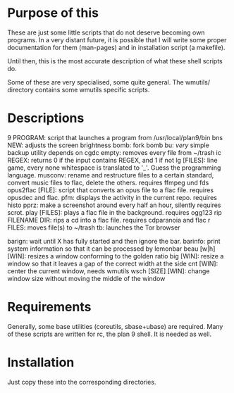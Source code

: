 Purpose of this
===============

These are just some little scripts that do not deserve becoming
own programs. In a very distant future, it is possible that I will
write some proper documentation for them (man-pages) and
in installation script (a makefile).

Until then, this is the most accurate description of what these
shell scripts do.

Some of these are very specialised, some quite general.
The wmutils/ directory contains some wmutils specific scripts.

Descriptions
============

9 PROGRAM: script that launches a program from /usr/local/plan9/bin
bns NEW: adjusts the screen brightness
bomb: fork bomb
bu: _very_ simple backup utility
	depends on cgdc
empty: removes every file from ~/trash
ic REGEX: returns 0 if the input contains REGEX, and 1 if not
lg [FILES]: line game, every none whitespace is translated to '_'.
	Guess the programming language.
musconv: rename and restructure files to a certain standard,
	convert music files to flac, delete the others.
	requires ffmpeg und fds
opus2flac [FILE]: script that converts an opus file to a flac file.
	requires opusdec and flac.
pfm: displays the activity in the current repo.
	requires histo
pprz: make a screenshot around every half an hour, silently
	requires scrot.
play [FILES]: plays a flac file in the background.
	requires ogg123
rip FILENAME DIR: rips a cd into a flac file.
	requires cdparanoia and flac
r FILES: moves file(s) to ~/trash
tb: launches the Tor browser

barign: wait until X has fully started and then ignore the bar.
barinfo: print system information so that it can be processed by lemonbar
beau [w|h] [WIN]: resizes a window conforming to the golden ratio
big [WIN]: resize a window so that it leaves a gap of the correct width at the side
cnt [WIN]: center the current window, needs wmutils
wsch [SIZE] [WIN]: change window size without moving the middle of the window

Requirements
============

Generally, some base utilities (coreutils, sbase+ubase) are required.
Many of these scripts are written for rc, the plan 9 shell.
It is needed as well.

Installation
============

Just copy these into the corresponding directories.
